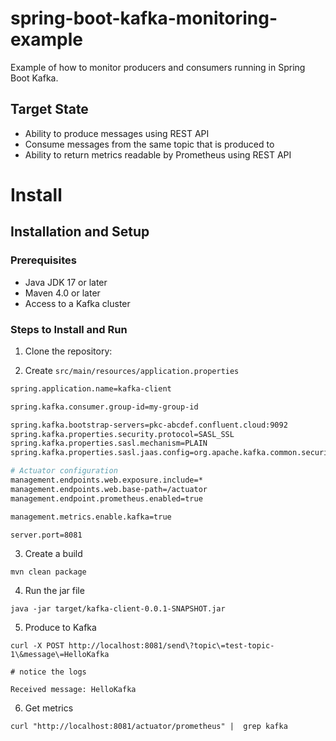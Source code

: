 # spring-boot-kafka-monitoring-example

Example of how to monitor producers and consumers running in Spring Boot Kafka.


## Target State

- Ability to produce messages using REST API
- Consume messages from the same topic that is produced to
- Ability to return metrics readable by Prometheus using REST API

# Install

## Installation and Setup

### Prerequisites

- Java JDK 17 or later
- Maven 4.0 or later
- Access to a Kafka cluster

### Steps to Install and Run

1. Clone the repository:


1. Create `src/main/resources/application.properties`


```sh
spring.application.name=kafka-client

spring.kafka.consumer.group-id=my-group-id

spring.kafka.bootstrap-servers=pkc-abcdef.confluent.cloud:9092
spring.kafka.properties.security.protocol=SASL_SSL
spring.kafka.properties.sasl.mechanism=PLAIN
spring.kafka.properties.sasl.jaas.config=org.apache.kafka.common.security.plain.PlainLoginModule required username="username" password="password";

# Actuator configuration
management.endpoints.web.exposure.include=*
management.endpoints.web.base-path=/actuator
management.endpoint.prometheus.enabled=true

management.metrics.enable.kafka=true

server.port=8081
```

3. Create a build

```
mvn clean package
```

4. Run the jar file

```
java -jar target/kafka-client-0.0.1-SNAPSHOT.jar  
```

5. Produce to Kafka

```
curl -X POST http://localhost:8081/send\?topic\=test-topic-1\&message\=HelloKafka

# notice the logs

Received message: HelloKafka
```

6. Get metrics

```
curl "http://localhost:8081/actuator/prometheus" |  grep kafka
```